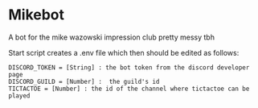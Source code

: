 # Mikebot
A bot for the mike wazowski impression club
pretty messy tbh

Start script creates a .env file which then should be edited as follows:
```
DISCORD_TOKEN = [String] : the bot token from the discord developer page
DISCORD_GUILD = [Number] :  the guild's id
TICTACTOE = [Number] : the id of the channel where tictactoe can be played
```
